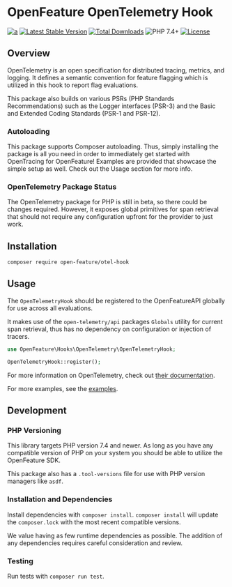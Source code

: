 # OpenFeature OpenTelemetry Hook

[![a](https://img.shields.io/badge/slack-%40cncf%2Fopenfeature-brightgreen?style=flat&logo=slack)](https://cloud-native.slack.com/archives/C0344AANLA1)
[![Latest Stable Version](http://poser.pugx.org/open-feature/otel-hook/v)](https://packagist.org/packages/open-feature/otel-hook)
[![Total Downloads](http://poser.pugx.org/open-feature/otel-hook/downloads)](https://packagist.org/packages/open-feature/otel-hook)
![PHP 7.4+](https://img.shields.io/badge/php->=7.4-blue.svg)
[![License](http://poser.pugx.org/open-feature/otel-hook/license)](https://packagist.org/packages/open-feature/otel-hook)

## Overview

OpenTelemetry is an open specification for distributed tracing, metrics, and logging. It defines a semantic convention for feature flagging which is utilized in this hook to report flag evaluations.

This package also builds on various PSRs (PHP Standards Recommendations) such as the Logger interfaces (PSR-3) and the Basic and Extended Coding Standards (PSR-1 and PSR-12).

### Autoloading

This package supports Composer autoloading. Thus, simply installing the package is all you need in order to immediately get started with OpenTracing for OpenFeature! Examples are provided that showcase the simple setup as well. Check out the Usage section for more info.

### OpenTelemetry Package Status

The OpenTelemetry package for PHP is still in beta, so there could be changes required. However, it exposes global primitives for span retrieval that should not require any configuration upfront for the provider to just work.

## Installation

```sh
composer require open-feature/otel-hook
```

## Usage

The `OpenTelemetryHook` should be registered to the OpenFeatureAPI globally for use across all evaluations.

It makes use of the `open-telemetry/api` packages `Globals` utility for current span retrieval, thus has
no dependency on configuration or injection of tracers.

```php
use OpenFeature\Hooks\OpenTelemetry\OpenTelemetryHook;

OpenTelemetryHook::register();
```

For more information on OpenTelemetry, check out [their documentation](https://opentelemetry.io/docs/instrumentation/php/).

For more examples, see the [examples](./examples/).

## Development

### PHP Versioning

This library targets PHP version 7.4 and newer. As long as you have any compatible version of PHP on your system you should be able to utilize the OpenFeature SDK.

This package also has a `.tool-versions` file for use with PHP version managers like `asdf`.

### Installation and Dependencies

Install dependencies with `composer install`. `composer install` will update the `composer.lock` with the most recent compatible versions.

We value having as few runtime dependencies as possible. The addition of any dependencies requires careful consideration and review.

### Testing

Run tests with `composer run test`.
